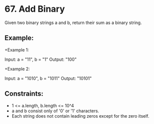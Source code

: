 # 67. Add Binary

Given two binary strings a and b, return their sum as a binary string.

 
## Example:
+Example 1:

Input: a = "11", b = "1"
Output: "100"

+Example 2:

Input: a = "1010", b = "1011"
Output: "10101"
 

## Constraints:
+ 1 <= a.length, b.length <= 10^4
+ a and b consist only of '0' or '1' characters.
+ Each string does not contain leading zeros except for the zero itself.
